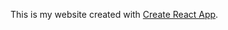 This is my website created with [Create React App](https://github.com/facebookincubator/create-react-app).
